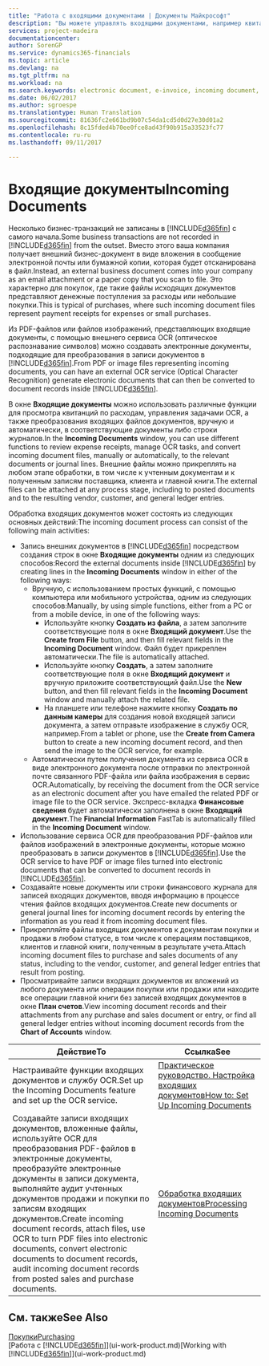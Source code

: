 ```yaml
---
title: "Работа с входящими документами | Документы Майкрософт"
description: "Вы можете управлять входящими документами, например квитанциями о входящих платежах или PDF-документами, управлять задачами OCR и преобразовывать файлы в электронные документы и записи Financials."
services: project-madeira
documentationcenter: 
author: SorenGP
ms.service: dynamics365-financials
ms.topic: article
ms.devlang: na
ms.tgt_pltfrm: na
ms.workload: na
ms.search.keywords: electronic document, e-invoice, incoming document, OCR, ecommerce, document exchange, import invoice
ms.date: 06/02/2017
ms.author: sgroespe
ms.translationtype: Human Translation
ms.sourcegitcommit: 81636fc2e661bd9b07c54da1cd5d0d27e30d01a2
ms.openlocfilehash: 8c15fded4b70ee0fce8ad43f90b915a33523fc77
ms.contentlocale: ru-ru
ms.lasthandoff: 09/11/2017

---
```

# <a name="incoming-documents"></a><span data-ttu-id="d1213-103">Входящие документы</span><span class="sxs-lookup"><span data-stu-id="d1213-103">Incoming Documents</span></span>
<span data-ttu-id="d1213-104">Несколько бизнес-транзакций не записаны в [!INCLUDE[d365fin](includes/d365fin_md.md)] с самого начала.</span><span class="sxs-lookup"><span data-stu-id="d1213-104">Some business transactions are not recorded in [!INCLUDE[d365fin](includes/d365fin_md.md)] from the outset.</span></span> <span data-ttu-id="d1213-105">Вместо этого ваша компания получает внешний бизнес-документ в виде вложения в сообщение электронной почты или бумажной копии, которая будет отсканирована в файл.</span><span class="sxs-lookup"><span data-stu-id="d1213-105">Instead, an external business document comes into your company as an email attachment or a paper copy that you scan to file.</span></span> <span data-ttu-id="d1213-106">Это характерно для покупок, где такие файлы исходящих документов представляют денежные поступления за расходы или небольшие покупки.</span><span class="sxs-lookup"><span data-stu-id="d1213-106">This is typical of purchases, where such incoming document files represent payment receipts for expenses or small purchases.</span></span>

<span data-ttu-id="d1213-107">Из PDF-файлов или файлов изображений, представляющих входящие документы, с помощью внешнего сервиса OCR (оптическое распознавание символов) можно создавать электронные документы, подходящие для преобразования в записи документов в [!INCLUDE[d365fin](includes/d365fin_md.md)].</span><span class="sxs-lookup"><span data-stu-id="d1213-107">From PDF or image files representing incoming documents, you can have an external OCR service (Optical Character Recognition) generate electronic documents that can then be converted to document records inside [!INCLUDE[d365fin](includes/d365fin_md.md)].</span></span>

<span data-ttu-id="d1213-108">В окне **Входящие документы** можно использовать различные функции для просмотра квитанций по расходам, управления задачами OCR, а также преобразования входящих файлов документов, вручную и автоматически, в соответствующие документы либо строки журналов.</span><span class="sxs-lookup"><span data-stu-id="d1213-108">In the **Incoming Documents** window, you can use different functions to review expense receipts, manage OCR tasks, and convert incoming document files, manually or automatically, to the relevant documents or journal lines.</span></span> <span data-ttu-id="d1213-109">Внешние файлы можно прикреплять на любом этапе обработки, в том числе к учтенным документам и к полученным записям поставщика, клиента и главной книги.</span><span class="sxs-lookup"><span data-stu-id="d1213-109">The external files can be attached at any process stage, including to posted documents and to the resulting vendor, customer, and general ledger entries.</span></span>

<span data-ttu-id="d1213-110">Обработка входящих документов может состоять из следующих основных действий:</span><span class="sxs-lookup"><span data-stu-id="d1213-110">The incoming document process can consist of the following main activities:</span></span>

* <span data-ttu-id="d1213-111">Запись внешних документов в [!INCLUDE[d365fin](includes/d365fin_md.md)] посредством создания строк в окне **Входящие документы** одним из следующих способов:</span><span class="sxs-lookup"><span data-stu-id="d1213-111">Record the external documents inside [!INCLUDE[d365fin](includes/d365fin_md.md)] by creating lines in the **Incoming Documents** window in either of the following ways:</span></span>
  * <span data-ttu-id="d1213-112">Вручную, с использованием простых функций, с помощью компьютера или мобильного устройства, одним из следующих способов:</span><span class="sxs-lookup"><span data-stu-id="d1213-112">Manually, by using simple functions, either from a PC or from a mobile device, in one of the following ways:</span></span>
    * <span data-ttu-id="d1213-113">Используйте кнопку **Создать из файла**, а затем заполните соответствующие поля в окне **Входящий документ**.</span><span class="sxs-lookup"><span data-stu-id="d1213-113">Use the **Create from File** button, and then fill relevant fields in the **Incoming Document** window.</span></span> <span data-ttu-id="d1213-114">Файл будет прикреплен автоматически.</span><span class="sxs-lookup"><span data-stu-id="d1213-114">The file is automatically attached.</span></span>  
    * <span data-ttu-id="d1213-115">Используйте кнопку **Создать**, а затем заполните соответствующие поля в окне **Входящий документ** и вручную приложите соответствующий файл.</span><span class="sxs-lookup"><span data-stu-id="d1213-115">Use the **New** button, and then fill relevant fields in the **Incoming Document** window and manually attach the related file.</span></span>
    * <span data-ttu-id="d1213-116">На планшете или телефоне нажмите кнопку **Создать по данным камеры** для создания новой входящей записи документа, а затем отправьте изображение в службу OCR, например.</span><span class="sxs-lookup"><span data-stu-id="d1213-116">From a tablet or phone, use the **Create from Camera** button to create a new incoming document record, and then send the image to the OCR service, for example.</span></span>
  * <span data-ttu-id="d1213-117">Автоматически путем получения документа из сервиса OCR в виде электронного документа после отправки по электронной почте связанного PDF-файла или файла изображения в сервис OCR.</span><span class="sxs-lookup"><span data-stu-id="d1213-117">Automatically, by receiving the document from the OCR service as an electronic document after you have emailed the related PDF or image file to the OCR service.</span></span> <span data-ttu-id="d1213-118">Экспресс-вкладка **Финансовые сведения** будет автоматически заполнена в окне **Входящий документ**.</span><span class="sxs-lookup"><span data-stu-id="d1213-118">The **Financial Information** FastTab is automatically filled in the **Incoming Document** window.</span></span>
* <span data-ttu-id="d1213-119">Использование сервиса OCR для преобразования PDF-файлов или файлов изображений в электронные документы, которые можно преобразовать в записи документов в [!INCLUDE[d365fin](includes/d365fin_md.md)].</span><span class="sxs-lookup"><span data-stu-id="d1213-119">Use the OCR service to have PDF or image files turned into electronic documents that can be converted to document records in [!INCLUDE[d365fin](includes/d365fin_md.md)].</span></span>
* <span data-ttu-id="d1213-120">Создавайте новые документы или строки финансового журнала для записей входящих документов, вводя информацию в процессе чтения файлов входящих документов.</span><span class="sxs-lookup"><span data-stu-id="d1213-120">Create new documents or general journal lines for incoming document records by entering the information as you read it from incoming document files.</span></span>
* <span data-ttu-id="d1213-121">Прикрепляйте файлы входящих документов к документам покупки и продажи в любом статусе, в том числе к операциям поставщиков, клиентов и главной книги, полученным в результате учета.</span><span class="sxs-lookup"><span data-stu-id="d1213-121">Attach incoming document files to purchase and sales documents of any status, including to the vendor, customer, and general ledger entries that result from posting.</span></span>
* <span data-ttu-id="d1213-122">Просматривайте записи входящих документов их вложений из любого документа или операции покупки или продажи или находите все операции главной книги без записей входящих документов в окне **План счетов**.</span><span class="sxs-lookup"><span data-stu-id="d1213-122">View incoming document records and their attachments from any purchase and sales document or entry, or find all general ledger entries without incoming document records from the **Chart of Accounts** window.</span></span>

| <span data-ttu-id="d1213-123">Действие</span><span class="sxs-lookup"><span data-stu-id="d1213-123">To</span></span> | <span data-ttu-id="d1213-124">Ссылка</span><span class="sxs-lookup"><span data-stu-id="d1213-124">See</span></span> |
| --- | --- |
| <span data-ttu-id="d1213-125">Настраивайте функции входящих документов и службу OCR.</span><span class="sxs-lookup"><span data-stu-id="d1213-125">Set up the Incoming Documents feature and set up the OCR service.</span></span> |[<span data-ttu-id="d1213-126">Практическое руководство. Настройка входящих документов</span><span class="sxs-lookup"><span data-stu-id="d1213-126">How to: Set Up Incoming Documents</span></span>](across-how-setup-income-documents.md) |
| <span data-ttu-id="d1213-127">Создавайте записи входящих документов, вложенные файлы, используйте OCR для преобразования PDF-файлов в электронные документы, преобразуйте электронные документы в записи документа, выполняйте аудит учтенных документов продажи и покупки по записям входящих документов.</span><span class="sxs-lookup"><span data-stu-id="d1213-127">Create incoming document records, attach files, use OCR to turn PDF files into electronic documents, convert electronic documents to document records, audit incoming document records from posted sales and purchase documents.</span></span> |[<span data-ttu-id="d1213-128">Обработка входящих документов</span><span class="sxs-lookup"><span data-stu-id="d1213-128">Processing Incoming Documents</span></span>](across-process-income-documents.md) |

## <a name="see-also"></a><span data-ttu-id="d1213-129">См. также</span><span class="sxs-lookup"><span data-stu-id="d1213-129">See Also</span></span>
[<span data-ttu-id="d1213-130">Покупки</span><span class="sxs-lookup"><span data-stu-id="d1213-130">Purchasing</span></span>](purchasing-manage-purchasing.md)  
<span data-ttu-id="d1213-131">[Работа с [!INCLUDE[d365fin](includes/d365fin_md.md)]](ui-work-product.md)</span><span class="sxs-lookup"><span data-stu-id="d1213-131">[Working with [!INCLUDE[d365fin](includes/d365fin_md.md)]](ui-work-product.md)</span></span>

